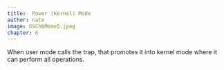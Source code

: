 ```yaml
---
title:  Power (Kernel) Mode
author: nate
image: OSCh6Meme5.jpeg
chapter: 6
---
```

When user mode calls the trap, that promotes it into kernel mode where it can perform all operations.
